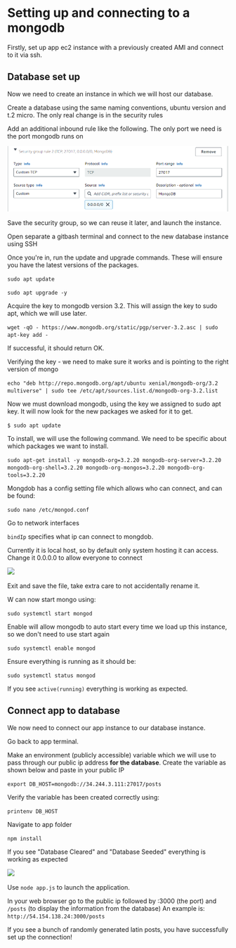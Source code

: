 # Setting up and connecting to a mongodb

Firstly, set up app ec2 instance with a previously created AMI and connect to it via ssh.

## Database set up
Now we need to create an instance in which we will host our database.

Create a database using the same naming conventions, ubuntu version and t.2 micro. The only real change is in the security rules

Add an additional inbound rule like the following. 
 The only port we need is the port mongodb runs on

 ![](security_group.PNG)


Save the security group, so we can reuse it later, and launch the instance. 
  
Open separate a gitbash terminal and connect to the new database instance using SSH

 Once you're in, run the update and upgrade commands. These will ensure you have the latest versions of the packages.

 `sudo apt update`

 `sudo apt upgrade -y`

 Acquire the key to mongodb version 3.2. This will assign the key to sudo apt, which we will use later.

 ```wget -qO - https://www.mongodb.org/static/pgp/server-3.2.asc | sudo apt-key add -```

If successful, it should return OK.

Verifying the key - we need to make sure it works and is pointing to the right version of mongo

```echo "deb http://repo.mongodb.org/apt/ubuntu xenial/mongodb-org/3.2 multiverse" | sudo tee /etc/apt/sources.list.d/mongodb-org-3.2.list```

Now we must download mongodb, using the key we assigned to sudo apt key. It will now look for the new packages we asked for it to get.

`$ sudo apt update`

To install, we will use the following command. We need to be specific about which packages we want to install.

`sudo apt-get install -y mongodb-org=3.2.20 mongodb-org-server=3.2.20 mongodb-org-shell=3.2.20 mongodb-org-mongos=3.2.20 mongodb-org-tools=3.2.20`

Mongdob has a config setting file which allows who can connect, and can be found:

`sudo nano /etc/mongod.conf`

Go to network interfaces

`bindIp` specifies what ip can connect to mongdob.

Currently it is local host, so by default only system hosting it can access. Change it 0.0.0.0 to allow everyone to connect

![](bindIp.PNG)

Exit and save the file, take extra care to not accidentally rename it.

W can now start mongo using:

`sudo systemctl start mongod`

Enable will allow mongodb to auto start every time we load up this instance, so we don't need to use start again

`sudo systemctl enable mongod`

Ensure everything is running as it should be:

`sudo systemctl status mongod`

If you see `active(running)` everything is working as expected.

## Connect app to database

We now need to connect our app instance to our database instance. 

Go back to app terminal.

Make an environment (publicly accessible)  variable which we will use to pass through our public ip address **for the database**. Create the variable as shown below and paste in your public IP

`export DB_HOST=mongodb://34.244.3.111:27017/posts
`

Verify the variable has been created correctly using:

`printenv DB_HOST`

Navigate to app folder

`npm install`

If you see "Database Cleared" and "Database Seeded" everything is working as expected

![](db_seeded.PNG)


Use `node app.js` to launch the application.

In your web browser go to the public ip followed by :3000 (the port) and `/posts` (to display the information from the database) An example is:
`http://54.154.138.24:3000/posts`

If you see a bunch of randomly generated latin posts, you have successfully set up the connection!
